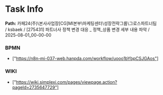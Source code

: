 # Task Info

**Path:** 카페24(주)\본사사업장\[CG]MI본부\마케팅센터\성장전략그룹\그로스파트너팀 / ksbaek / [275431] 파트너사 정책 변경 대응 _ 정책_상품 변경 세부 내용 파악 / 2025-08-01_00-00-00

### BPMN
- ["https://n8n-mi-037-web.hanpda.com/workflow/uooo1bYbpCSJGAos"]

### WIKI
- ["https://wiki.simplexi.com/pages/viewpage.action?pageId=2735647729"]

